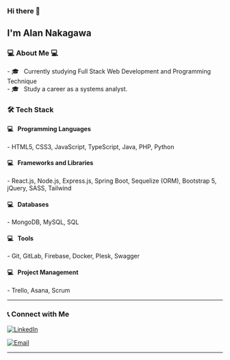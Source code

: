### Hi there 👋<h2> I'm Alan Nakagawa</h2>

<h3>💻 About Me 💻</h3>
- 🎓 &nbsp; Currently studying Full Stack Web Development and Programming Technique </br>
- 🎓 &nbsp; Study a career as a systems analyst.

<h3>🛠 Tech Stack</h3>

<h4>💻 &nbsp; Programming Languages</h4>
- HTML5, CSS3, JavaScript, TypeScript, Java, PHP, Python

<h4>💻 &nbsp; Frameworks and Libraries</h4>
- React.js, Node.js, Express.js, Spring Boot, Sequelize (ORM), Bootstrap 5, jQuery, SASS, Tailwind

<h4>💻 &nbsp; Databases</h4>
- MongoDB, MySQL, SQL

<h4>💻 &nbsp; Tools</h4>
- Git, GitLab, Firebase, Docker, Plesk, Swagger

<h4>💻 &nbsp; Project Management</h4>
- Trello, Asana, Scrum

<hr>

<h3> 📞 Connect with Me </h3>

<p align="center">

<a href="https://www.linkedin.com/in/alannaka/"><img alt="LinkedIn" src="https://img.shields.io/badge/LinkedIn-Alan%20Nakagawa-blue?style=flat-square&logo=linkedin"></a>

<a href="mailto:alannkgw@hotmail.com"><img alt="Email" src="https://img.shields.io/badge/Email-alannkgw@hotmail.com-blue?style=flat-square&logo=gmail"></a>

</p>

<hr>
